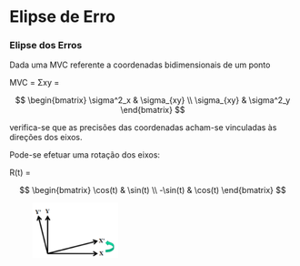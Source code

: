# Elipse de Erro

### Elipse dos Erros

Dada uma MVC referente a coordenadas bidimensionais de um ponto

MVC = Σxy =

$$
\begin{bmatrix} \sigma^2_x & \sigma_{xy} \\ \sigma_{xy} & \sigma^2_y \end{bmatrix}
$$

verifica-se que as precisões das coordenadas acham-se vinculadas às direções dos eixos.

Pode-se efetuar uma rotação dos eixos:

R(t) =

$$
\begin{bmatrix} \cos(t) & \sin(t) \\ -\sin(t) & \cos(t) \end{bmatrix}
$$

<figure><img src="../.gitbook/assets/image (1) (1) (1) (1).png" alt="" width="151"><figcaption></figcaption></figure>
